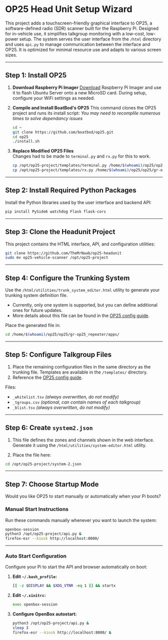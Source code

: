 
# OP25 Head Unit Setup Wizard

This project adds a touchscreen-friendly graphical interface to OP25, a software-defined radio (SDR) scanner built for the Raspberry Pi. Designed for in-vehicle use, it simplifies talkgroup monitoring with a low-cost, low-power setup. The system serves the user interface from the `/html` directory and uses `api.py` to manage communication between the interface and OP25. It is optimized for minimal resource use and adapts to various screen sizes.

---

## Step 1: Install OP25

1. **Download Raspberry Pi Imager**
   [Download](https://www.raspberrypi.com/software/) Raspberry Pi Imager and use it to flash Ubuntu Server onto a new MicroSD card. During setup, configure your WiFi settings as needed.
   
3. **Compile and Install BoatBod's OP25** 
   This command clones the OP25 project and runs its install script:
   *You may need to recomplile numerous times to solve dependancy issues* 
   ```bash
   cd ~
   git clone https://github.com/boatbod/op25.git
   cd op25
   ./install.sh
   ```

4. **Replace Modified OP25 Files**  
   Changes had to be made to `terminal.py` and `rx.py` for this to work.
   ```bash
   cp /opt/op25-project/templates/terminal.py /home/$(whoami)/op25/op25/gr-op25_repeater/apps/
   cp /opt/op25-project/templates/rx.py /home/$(whoami)/op25/op25/gr-op25_repeater/apps/

---

## Step 2: Install Required Python Packages

Install the Python libraries used by the user interface and backend API:

```bash
pip install PySide6 watchdog Flask flask-cors
```

---

## Step 3: Clone the Headunit Project

This project contains the HTML interface, API, and configuration utilities:

```bash
git clone https://github.com/TheMrNaab/op25-headunit
sudo mv op25-vehicle-scanner /opt/op25-project
```

---

## Step 4: Configure the Trunking System

Use the `/html/utilities/trunk_system_editor.html` utility to generate your trunking system definition file.

- Currently, only one system is supported, but you can define additional ones for future updates.
- More details about this file can be found in the [OP25 config guide](https://github.com/TheMrNaab/op25-headunit/blob/main/help/op25-config.md).

Place the generated file in:

```bash
cd /home/$(whoami)/op25/op25/gr-op25_repeater/apps/
```

---

## Step 5: Configure Talkgroup Files

1. Place the remaining configuration files in the same directory as the trunking file. Templates are available in the `/templates/` directory.  
2. Reference the [OP25 config guide](https://github.com/TheMrNaab/op25-headunit/blob/main/help/op25-config.md).

Files:

- `_whitelist.tsv` *(always overwritten, do not modify)*
- `_tgroups.csv` *(optional, can contain names of each talkgroup)*
- `_blist.tsv` *(always overwritten, do not modify)*

---

## Step 6: Create `system2.json`

1. This file defines the zones and channels shown in the web interface. Generate it using the `/html/utilities/system-editor.html` utility.

2. Place the file here:

```bash
cd /opt/op25-project/system-2.json
```

---

## Step 7: Choose Startup Mode

Would you like OP25 to start manually or automatically when your Pi boots?

### Manual Start Instructions

Run these commands manually whenever you want to launch the system:

```bash
openbox-session
python3 /opt/op25-project/api.py &
firefox-esr --kiosk http://localhost:8000/
```

---

### Auto Start Configuration

Configure your Pi to start the API and browser automatically on boot:

1. **Edit `~/.bash_profile`:**
   ```bash
   [[ -z $DISPLAY && $XDG_VTNR -eq 1 ]] && startx
   ```

2. **Edit `~/.xinitrc`:**
   ```bash
   exec openbox-session
   ```

3. **Configure OpenBox autostart:**
   ```bash
   python3 /opt/op25-project/api.py &
   sleep 3
   firefox-esr --kiosk http://localhost:8000/ &
   ```
   

